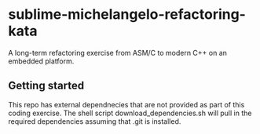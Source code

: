 # sublime-michelangelo-refactoring-kata
A long-term refactoring exercise from ASM/C to modern C++ on an embedded platform.

## Getting started
This repo has external dependnecies that are not provided as part of this coding exercise.  The shell script download_dependencies.sh will pull in the required dependencies assuming that .git is installed.